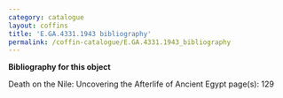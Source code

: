 ```yaml
---
category: catalogue
layout: coffins
title: 'E.GA.4331.1943 bibliography'
permalink: /coffin-catalogue/E.GA.4331.1943_bibliography
---
```


**Bibliography for this object**

Death on the Nile: Uncovering the Afterlife of Ancient Egypt page(s): 129

